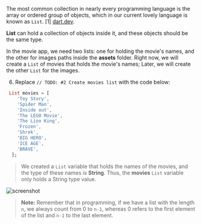 The most common collection in nearly every programming language is the array or ordered group of objects, which in our current lovely language is known as `List`. [1] [dart.dev](https://dart.dev/).

**List** can hold a collection of objects inside it, and these objects should be the same type.

In the movie app, we need two lists: one for holding the movie's names, and the other for images paths inside the **assets** folder.
Right now, we will create a `List` of movies that holds the movie's names; Later, we will create the other `List` for the images.

6. Replace `// TODO: #2 Create movies list` with the code below:

```dart
 List movies = [
    'Toy Story',
    'Spider Man',
    'Inside out',
    'The LEGO Movie',
    'The Lion King',
    'Frozen',
    'Shrek',
    'BIG HERO',
    'ICE AGE',
    'BRAVE',
  ];
```

> We created a `List` variable that holds the names of the movies, and the type of these names is **String**. Thus, the **movies** `List` variable only holds a String type value.

![screenshot](https://lh6.googleusercontent.com/MYiSn2YclSUQoo50fMAusvSzrFZYBQj0ohUIui01RX84ZgnSwszZVlO_1aI0_oqIhOn0wsMoBeQ9a4BB7Uvd9l99Io2KFmG_9R65iFG4Fo9M3lHU41XTNYbD04-TLUAxuG8IsWtf)

> **Note:** Remember that in programming, if we have a list with the length `n`, we always count from 0 to `n-1`, whereas 0 refers to the first element of the list and `n-1` to the last element.

